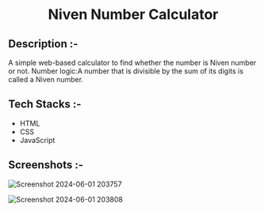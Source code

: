 # <p align="center">Niven Number Calculator</p>

## Description :-

A simple web-based calculator to find whether the number is Niven number or not.
Number logic:A number that is divisible by the sum of its digits is called a Niven number.

## Tech Stacks :-

- HTML
- CSS
- JavaScript

## Screenshots :-

![Screenshot 2024-06-01 203757](https://github.com/Nayanika1402/CalcDiverse/assets/132455412/f21e3eaf-945f-4f70-a853-144e58e5b670)

![Screenshot 2024-06-01 203808](https://github.com/Nayanika1402/CalcDiverse/assets/132455412/d8a0c461-53cd-4fc9-a99f-5d0e8e34e668)
